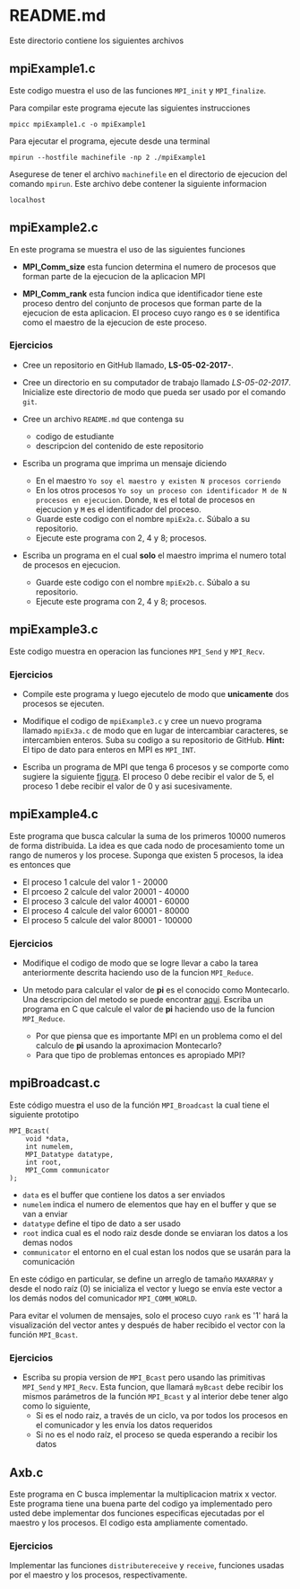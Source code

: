 # README.md

Este directorio contiene los siguientes archivos

## mpiExample1.c

Este codigo muestra el uso de las funciones `MPI_init` y  `MPI_finalize`.

Para compilar este programa ejecute las siguientes instrucciones

```
mpicc mpiExample1.c -o mpiExample1
```

Para ejecutar el programa, ejecute desde una terminal

```
mpirun --hostfile machinefile -np 2 ./mpiExample1
```

Asegurese de tener el archivo `machinefile` en el directorio de ejecucion del comando `mpirun`. 
Este archivo debe contener la siguiente informacion

```
localhost
```

## mpiExample2.c

En este programa se muestra el uso de las siguientes funciones

* **MPI_Comm_size** esta funcion determina el numero de procesos que forman parte de la ejecucion de la aplicacion MPI

* **MPI_Comm_rank** esta funcion indica que identificador tiene este proceso dentro del conjunto de procesos que forman parte de la ejecucion de esta aplicacion.
El proceso cuyo rango es `0` se identifica como el maestro de la ejecucion de este proceso.

### Ejercicios

* Cree un repositorio en GitHub llamado, **LS-05-02-2017-<sucodigo>**.

* Cree un directorio en su computador de trabajo llamado *LS-05-02-2017*. 
Inicialize este directorio de modo que pueda ser usado por el comando `git`.

* Cree un archivo `README.md` que contenga su
	* codigo de estudiante
	* descripcion del contenido de este repositorio

* Escriba un programa que imprima un mensaje diciendo
	* En el maestro `Yo soy el maestro y existen N procesos corriendo`
	* En los otros procesos `Yo soy un proceso con identificador M de N procesos en ejecucion`. Donde, `N` es el total de procesos en ejecucion y `M` es el identificador del proceso.
	* Guarde este codigo con el nombre `mpiEx2a.c`. Súbalo a su repositorio.
	* Ejecute este programa con 2, 4 y 8; procesos.

* Escriba un programa en el cual **solo** el maestro imprima el numero total de procesos en ejecucion.
	* Guarde este codigo con el nombre `mpiEx2b.c`. Súbalo a su repositorio.
	* Ejecute este programa con 2, 4 y 8; procesos.

## mpiExample3.c

Este codigo muestra en operacion las funciones `MPI_Send` y `MPI_Recv`.

### Ejercicios

* Compile este programa y luego ejecutelo de modo que **unicamente** dos procesos se ejecuten.

* Modifique el codigo de `mpiExample3.c` y cree un nuevo programa llamado `mpiEx3a.c` de modo que en lugar de intercambiar caracteres, se intercambien enteros. Suba su codigo a su repositorio de GitHub. 
**Hint:** El tipo de dato para enteros en MPI es `MPI_INT`.

* Escriba un programa de MPI que tenga 6 procesos y se comporte como sugiere la siguiente [figura](https://drive.google.com/file/d/0B7n65I8SStKXVlZWaThoWEpYMG8/view?usp=sharing). El proceso 0 debe recibir el valor de 5, el proceso 1 debe recibir el valor de 0 y asi sucesivamente.

## mpiExample4.c

Este programa que busca calcular la suma de los primeros 10000 numeros de forma distribuida. 
La idea es que cada nodo de procesamiento tome un rango de numeros y los procese. 
Suponga que existen 5 procesos, la idea es entonces que

* El proceso 1 calcule del valor 1 - 20000
* El prcoeso 2 calcule del valor 20001 - 40000
* El proceso 3 calcule del valor 40001 - 60000
* El proceso 4 calcule del valor 60001 - 80000
* El proceso 5 calcule del valor 80001 - 100000


### Ejercicios

* Modifique el codigo de modo que se logre llevar a cabo la tarea anteriormente descrita haciendo uso de la funcion `MPI_Reduce`.

* Un metodo para calcular el valor de **pi** es el conocido como Montecarlo. 
Una descripcion del metodo se puede encontrar [aqui](https://helloacm.com/cc-coding-exercise-finding-approximation-of-pi-using-monto-carlo-algorithm/). 
Escriba un programa en C que calcule el valor de **pi** haciendo uso de la funcion `MPI_Reduce`. 

	* Por que piensa que es importante MPI en un problema como el del calculo de **pi** usando la aproximacion Montecarlo?
	* Para que tipo de problemas entonces es apropiado MPI?

## mpiBroadcast.c

Este código muestra el uso de la función `MPI_Broadcast` la cual tiene el siguiente prototipo

```
MPI_Bcast(
	void *data,
	int numelem,
	MPI_Datatype datatype,
	int root,
	MPI_Comm communicator
);
```

* `data` es el buffer que contiene los datos a ser enviados
* `numelem` indica el numero de elementos que hay en el buffer y que se van a enviar
* `datatype` define el tipo de dato a ser usado
* `root` indica cual es el nodo raiz desde donde se enviaran los datos a los demas nodos
* `communicator` el entorno en el cual estan los nodos que se usarán para la comunicación

En este código en particular, se define un arreglo de tamaño `MAXARRAY` y desde el nodo raíz (0) se inicializa el vector y luego se envía este vector a los demás nodos del comunicador `MPI_COMM_WORLD`.

Para evitar el volumen de mensajes, solo el proceso cuyo `rank` es '1' hará la visualización del vector antes y después de haber recibido el vector con la función `MPI_Bcast`.

### Ejercicios

* Escriba su propia version de `MPI_Bcast` pero usando las primitivas `MPI_Send` y `MPI_Recv`. Esta funcion, que llamará `myBcast` debe recibir los mismos parámetros de la función `MPI_Bcast` y al interior debe tener algo como lo siguiente,
	* Si es el nodo raiz, a través de un ciclo, va por todos los procesos en el comunicador y les envía los datos requeridos
	* Si no es el nodo raíz, el proceso se queda esperando a recibir los datos


## Axb.c

Este programa en C busca implementar la multiplicacion matrix x vector. 
Este programa tiene una buena parte del codigo ya implementado pero usted debe 
implementar dos funciones especificas ejecutadas por el maestro y los procesos. 
El codigo esta ampliamente comentado.

### Ejercicios

Implementar las funciones `distributereceive` y `receive`, funciones usadas por el maestro y los procesos, respectivamente.
